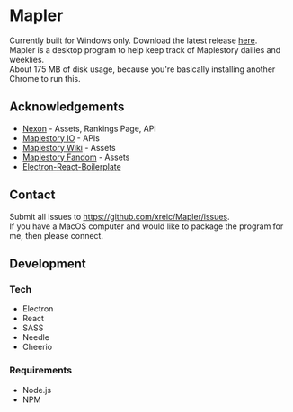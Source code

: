 # Mapler

Currently built for Windows only. Download the latest release [here](https://github.com/xreic/Mapler/releases). \
Mapler is a desktop program to help keep track of Maplestory dailies and weeklies. \
About 175 MB of disk usage, because you're basically installing another Chrome to run this.

## Acknowledgements

- [Nexon](https://maplestory.nexon.net/) - Assets, Rankings Page, API
- [Maplestory IO](https://maplestory.io/) - APIs
- [Maplestory Wiki](https://maplestory.wiki/) - Assets
- [Maplestory Fandom](https://maplestory.fandom.com/wiki/MapleStory:Main_Page) - Assets
- [Electron-React-Boilerplate](https://github.com/electron-react-boilerplate/electron-react-boilerplate)

## Contact

Submit all issues to https://github.com/xreic/Mapler/issues. \
If you have a MacOS computer and would like to package the program for me, then please connect.

## Development

### Tech

- Electron
- React
- SASS
- Needle
- Cheerio

### Requirements

- Node.js
- NPM

